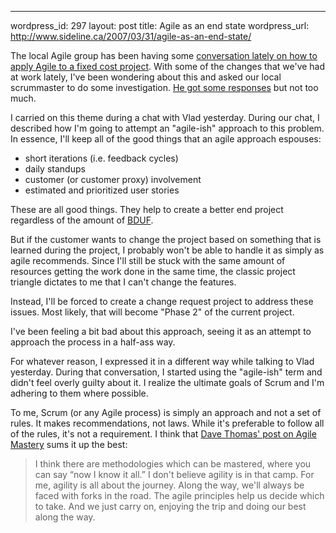 --- 
wordpress_id: 297
layout: post
title: Agile as an end state
wordpress_url: http://www.sideline.ca/2007/03/31/agile-as-an-end-state/

<p>The local Agile group has been having some <a href="http://groups.google.com/group/eamug/browse_thread/thread/26a33c65c7605b9c">conversation lately on how to apply Agile to a fixed cost project</a>.  With some of the changes that we've had at work lately, I've been wondering about this and asked our local scrummaster to do some investigation.  <a href="http://finance.groups.yahoo.com/group/agilework/message/11">He got some responses</a> but not too much.
</p>
<p>I carried on this theme during a chat with Vlad yesterday.  During our chat, I described how I'm going to attempt an "agile-ish" approach to this problem.  In essence, I'll keep all of the good things that an agile approach espouses:
<ul>
	<li>short iterations (i.e. feedback cycles)</li>
	<li>daily standups</li>
	<li>customer (or customer proxy) involvement</li>
	<li>estimated and prioritized user stories</li>
</ul>
These are all good things.  They help to create a better end project regardless of the amount of <a href="http://en.wikipedia.org/wiki/BDUF">BDUF</a>.</p>

<p>But if the customer wants to change the project based on something that is learned during the project, I probably won't be able to handle it as simply as agile recommends.  Since I'll still be stuck with the same amount of resources getting the work done in the same time, the classic project triangle dictates to me that I can't change the features.</p>

<p>Instead, I'll be forced to create a change request project to address these issues.  Most likely, that will become "Phase 2" of the current project.</p>

<p>I've been feeling a bit bad about this approach, seeing it as an attempt to approach the process in a half-ass way.
</p>
<p>For whatever reason, I expressed it in a different way while talking to Vlad yesterday.  During that conversation, I started using the "agile-ish" term and didn't feel overly guilty about it.  I realize the ultimate goals of Scrum and I'm adhering to them where possible.  </p>

<p>To me, Scrum (or any Agile process) is simply an approach and not a set of rules.  It makes recommendations, not laws.  While it's preferable to follow all of the rules, it's not a requirement.  I think that <a href="http://pragdave.pragprog.com/pragdave/2007/03/agile_mastery.html">Dave Thomas' post on Agile Mastery</a> sums it up the best:

<blockquote>I think there are methodologies which can be mastered, where you can say “now I know it all.” I don't believe agility is in that camp. For me, agility is all about the journey. Along the way, we'll always be faced with forks in the road. The agile principles help us decide which to take. And we just carry on, enjoying the trip and doing our best along the way.</blockquote></p>
